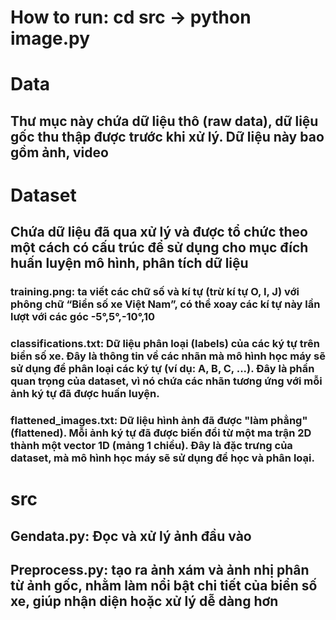 # How to run: cd src -> python image.py

# Data

## Thư mục này chứa dữ liệu thô (raw data), dữ liệu gốc thu thập được trước khi xử lý. Dữ liệu này bao gồm ảnh, video

# Dataset

## Chứa dữ liệu đã qua xử lý và được tổ chức theo một cách có cấu trúc để sử dụng cho mục đích huấn luyện mô hình, phân tích dữ liệu

### training.png: ta viết các chữ số và kí tự (trừ kí tự O, I, J) với phông chữ “Biển số xe Việt Nam”, có thể xoay các kí tự này lần lượt với các góc -5°,5°,-10°,10

### classifications.txt: Dữ liệu phân loại (labels) của các ký tự trên biển số xe. Đây là thông tin về các nhãn mà mô hình học máy sẽ sử dụng để phân loại các ký tự (ví dụ: A, B, C, ...). Đây là phần quan trọng của dataset, vì nó chứa các nhãn tương ứng với mỗi ảnh ký tự đã được huấn luyện.

### flattened_images.txt: Dữ liệu hình ảnh đã được "làm phẳng" (flattened). Mỗi ảnh ký tự đã được biến đổi từ một ma trận 2D thành một vector 1D (mảng 1 chiều). Đây là đặc trưng của dataset, mà mô hình học máy sẽ sử dụng để học và phân loại.

# src

## Gendata.py: Đọc và xử lý ảnh đầu vào

## Preprocess.py: tạo ra ảnh xám và ảnh nhị phân từ ảnh gốc, nhằm làm nổi bật chi tiết của biển số xe, giúp nhận diện hoặc xử lý dễ dàng hơn
